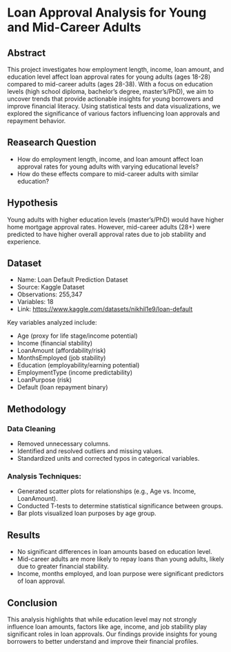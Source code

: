 # Loan Approval Analysis for Young and Mid-Career Adults

## Abstract

This project investigates how employment length, income, loan amount, and education level affect loan approval rates for young adults (ages 18-28) compared to mid-career adults (ages 28-38). With a focus on education levels (high school diploma, bachelor’s degree, master’s/PhD), we aim to uncover trends that provide actionable insights for young borrowers and improve financial literacy. Using statistical tests and data visualizations, we explored the significance of various factors influencing loan approvals and repayment behavior.

## Reasearch Question

* How do employment length, income, and loan amount affect loan approval rates for young adults with varying educational levels?
* How do these effects compare to mid-career adults with similar education?

## Hypothesis

Young adults with higher education levels (master’s/PhD) would have higher home mortgage approval rates. However, mid-career adults (28+) were predicted to have higher overall approval rates due to job stability and experience.

## Dataset

- Name: Loan Default Prediction Dataset
- Source: Kaggle Dataset
- Observations: 255,347
- Variables: 18
- Link: https://www.kaggle.com/datasets/nikhil1e9/loan-default

Key variables analyzed include:
  - Age (proxy for life stage/income potential)
  - Income (financial stability)
  - LoanAmount (affordability/risk)
  - MonthsEmployed (job stability)
  - Education (employability/earning potential)
  - EmploymentType (income predictability)
  - LoanPurpose (risk)
  - Default (loan repayment binary)

## Methodology

### Data Cleaning
- Removed unnecessary columns.
- Identified and resolved outliers and missing values.
- Standardized units and corrected typos in categorical variables.

### Analysis Techniques:
- Generated scatter plots for relationships (e.g., Age vs. Income, LoanAmount).
- Conducted T-tests to determine statistical significance between groups.
- Bar plots visualized loan purposes by age group.

## Results

- No significant differences in loan amounts based on education level.
- Mid-career adults are more likely to repay loans than young adults, likely due to greater financial stability.
- Income, months employed, and loan purpose were significant predictors of loan approval.

## Conclusion

This analysis highlights that while education level may not strongly influence loan amounts, factors like age, income, and job stability play significant roles in loan approvals. Our findings provide insights for young borrowers to better understand and improve their financial profiles.











